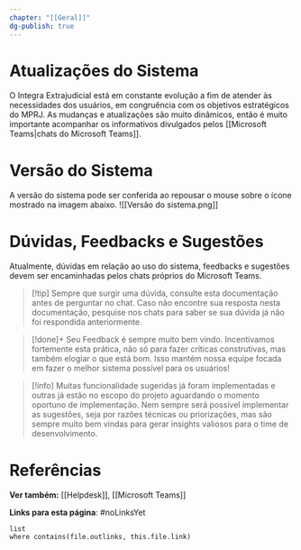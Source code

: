 ```yaml
---
chapter: "[[Geral]]"
dg-publish: true
---
```

# Atualizações do Sistema

O Integra Extrajudicial está em constante evolução a fim de atender às necessidades dos usuários, em congruência com os objetivos estratégicos do MPRJ.
As mudanças e atualizações são muito dinâmicos, então é muito importante acompanhar os informativos divulgados pelos [[Microsoft Teams|chats do Microsoft Teams]].
# Versão do Sistema

A versão do sistema pode ser conferida ao repousar o mouse sobre o ícone mostrado na imagem abaixo.
![[Versão do sistema.png]]
# Dúvidas, Feedbacks e Sugestões

Atualmente, dúvidas em relação ao uso do sistema, feedbacks e sugestões devem ser encaminhadas pelos chats próprios do Microsoft Teams.

> [!tip] Sempre que surgir uma dúvida, consulte esta documentação antes de perguntar no chat. Caso não encontre sua resposta nesta documentação, pesquise nos chats para saber se sua dúvida já não foi respondida anteriormente.

>[!done]+ Seu Feedback é sempre muito bem vindo. Incentivamos fortemente esta prática, não só para fazer críticas construtivas, mas também elogiar o que está bom. Isso mantém nossa equipe focada em fazer o melhor sistema possível para os usuários!

> [!info] Muitas funcionalidade sugeridas já foram implementadas e outras já estão no escopo do projeto aguardando o momento oportuno de implementação. Nem sempre será possível implementar as sugestões, seja por razões técnicas ou priorizações, mas são sempre muito bem vindas para gerar insights valiosos para o time de desenvolvimento.
# Referências

**Ver também:** [[Helpdesk]], [[Microsoft Teams]]

**Links para esta página**: #noLinksYet
```dataview
list
where contains(file.outlinks, this.file.link)
```
